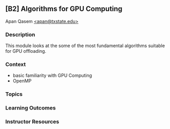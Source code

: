 ## [B2] Algorithms for GPU Computing 
Apan Qasem [\<apan@txstate.edu\>](apan@txstate.edu)
   
### Description 
This module looks at the some of the most fundamental algorithms suitable for GPU offloading. 


### Context
  - basic familiarity with GPU Computing 
  - OpenMP 

### Topics 


### Learning Outcomes


### Instructor Resources 


